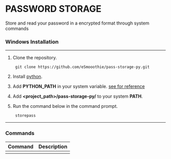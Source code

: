# PASSWORD STORAGE

Store and read your password in a encrypted format through system commands

### Windows Installation
***
1. Clone the repository.

        git clone https://github.com/eSmooothie/pass-storage-py.git

2. Install [python](https://www.python.org/downloads/).
3. Add __PYTHON_PATH__ in your system variable. [see for reference](https://stackoverflow.com/questions/3701646/how-to-add-to-the-pythonpath-in-windows-so-it-finds-my-modules-packages) 

4. Add __**\<project_path\>/pass-storage-py/**__ to your system __**PATH**__.
5. Run the command below in the command prompt.

        storepass
***

### Commands

<table style='width:100%;'>
        <thead>
                <tr>
                        <th>Command</th>
                        <th>Description</th>
                </tr>
        </thead>
        <tbody>
                <tr>
                        <td></td>
                        <td></td>
                </tr>
        </tbody>
</table>
